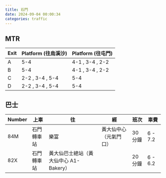 ```yaml
---
title: 石門
date: 2024-09-04 00:00:34
categories: traffic
---
```


## MTR

| Exit | Platform (往烏溪沙) | Platform (往屯門) |
| ---- | ------------------- | ----------------- |
| A    | 5-4                 | 4-1 , 3-4 , 2-2   |
| B    | 5-4                 | 4-1 , 3-4 , 2-2   |
| C    | 2-2 , 3-4 , 5-4     | 5-4               |
| D    | 2-2 , 3-4 , 5-4     | 5-4               |

## 巴士

| Number | 上車       | 往                                     | 經                     | 班次    | 車費    |
| ------ | ---------- | -------------------------------------- | ---------------------- | ------- | ------- |
| 84M    | 石門轉車站 | 樂富                                   | 黃大仙中心（元氣門口） | 30 分鐘 | 6 - 7.2 |
| 82X    | 石門轉車站 | 黃大仙巴士總站（黃大仙中心 A1-Bakery） |                        | 20 分鐘 | 6 - 6.2 |
